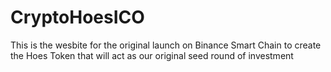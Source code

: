 # CryptoHoesICO
This is the wesbite for the original launch on Binance Smart Chain to create the Hoes Token that will act as our original seed round of investment
